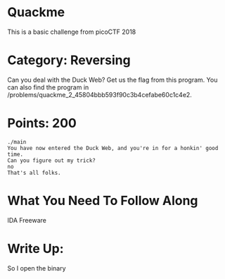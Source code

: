 # Quackme

  This is a basic challenge from picoCTF 2018

# Category: Reversing

  Can you deal with the Duck Web? 
  Get us the flag from this program. You can also find the program in /problems/quackme_2_45804bbb593f90c3b4cefabe60c1c4e2.  

# Points: 200

    ./main 
    You have now entered the Duck Web, and you're in for a honkin' good time.
    Can you figure out my trick?
    no
    That's all folks.
    
# What You Need To Follow Along

IDA Freeware

# Write Up:

So I open the binary 
